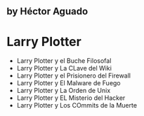 
## by Héctor Aguado
# Larry Plotter

* Larry Plotter y el Buche Filosofal
* Larry Plotter y La CLave del Wiki
* Larry Plotter y el Prisionero del Firewall
* Larry Plotter y El Malware de Fuego
* Larry Plotter y La Orden de Unix
* Larry Plotter y EL Misterio del Hacker
* Larry Plotter y Los COmmits de la Muerte
